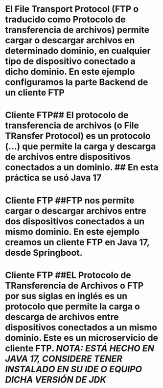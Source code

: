 # El File Transport Protocol (FTP o traducido como Protocolo de transferencia de archivos) permite cargar o descargar archivos en determinado dominio, en cualquier tipo de dispositivo conectado a dicho dominio. En este ejemplo configuramos la parte Backend de un cliente FTP
# Cliente FTP## El protocolo de transferencia de archivos (o File TRansfer Protocol) es un protocolo (...) que permite la carga y descarga de archivos entre dispositivos conectados a un dominio. ## En esta práctica se usó Java 17 
# Cliente FTP ##FTP nos permite cargar o descargar archivos entre dos dispositivos conectados a un mismo dominio. En este ejemplo creamos un cliente FTP en Java 17, desde Springboot. 
# Cliente FTP ##EL Protocolo de TRansferencia de Archivos o FTP por sus siglas en inglés es un protocolo que permite la carga o descarga de archivos entre dispositivos conectados a un mismo dominio. Este es un microservicio de cliente FTP. *NOTA: ESTÁ HECHO EN JAVA 17, CONSIDERE TENER INSTALADO EN SU IDE O EQUIPO DICHA VERSIÓN DE JDK*
